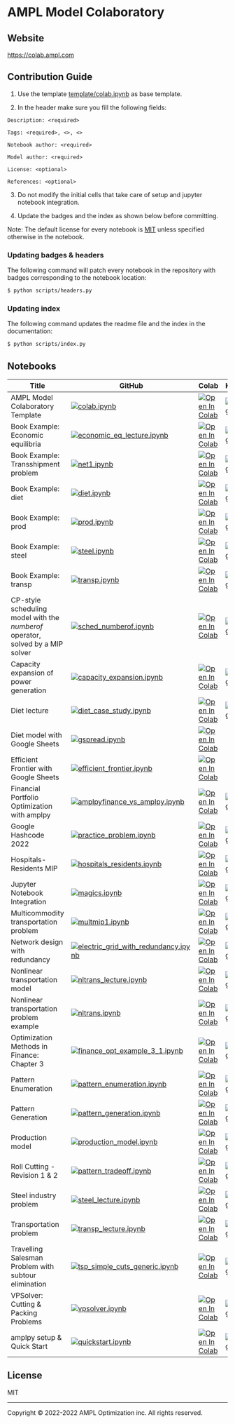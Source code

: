 # AMPL Model Colaboratory

## Website

https://colab.ampl.com

## Contribution Guide

1. Use the template [template/colab.ipynb](https://github.com/ampl/amplcolab/blob/master/template/colab.ipynb) as base template.

2. In the header make sure you fill the following fields:
```
Description: <required>

Tags: <required>, <>, <>

Notebook author: <required>

Model author: <required>

License: <optional>

References: <optional>
```

3. Do not modify the initial cells that take care of setup and jupyter notebook integration.

4. Update the badges and the index as shown below before committing.

Note: The default license for every notebook is [MIT](https://github.com/ampl/amplcolab/blob/master/LICENSE) unless specified otherwise in the notebook.

### Updating badges & headers

The following command will patch every notebook in the repository with badges corresponding to the notebook location:
```bash
$ python scripts/headers.py
```

### Updating index

The following command updates the readme file and the index in the documentation:
```bash
$ python scripts/index.py
```

## Notebooks

| Title  | GitHub |  Colab | Kaggle | Gradient | SageMaker|
|--------|--------|--------|--------|----------|----------|
|AMPL Model Colaboratory Template|[![colab.ipynb](https://img.shields.io/badge/github-%23121011.svg?logo=github)](https://github.com/ampl/amplcolab/blob/master/template/colab.ipynb)|[![Open In Colab](https://colab.research.google.com/assets/colab-badge.svg)](https://colab.research.google.com/github/ampl/amplcolab/blob/master/template/colab.ipynb)|[![Kaggle](https://kaggle.com/static/images/open-in-kaggle.svg)](https://kaggle.com/kernels/welcome?src=https://github.com/ampl/amplcolab/blob/master/template/colab.ipynb)|[![Gradient](https://assets.paperspace.io/img/gradient-badge.svg)](https://console.paperspace.com/github/ampl/amplcolab/blob/master/template/colab.ipynb)|[![Open In SageMaker Studio Lab](https://studiolab.sagemaker.aws/studiolab.svg)](https://studiolab.sagemaker.aws/import/github/ampl/amplcolab/blob/master/template/colab.ipynb)|
|Book Example: Economic equilibria|[![economic_eq_lecture.ipynb](https://img.shields.io/badge/github-%23121011.svg?logo=github)](https://github.com/ampl/amplcolab/blob/master/ampl-lecture/economic_eq_lecture.ipynb)|[![Open In Colab](https://colab.research.google.com/assets/colab-badge.svg)](https://colab.research.google.com/github/ampl/amplcolab/blob/master/ampl-lecture/economic_eq_lecture.ipynb)|[![Kaggle](https://kaggle.com/static/images/open-in-kaggle.svg)](https://kaggle.com/kernels/welcome?src=https://github.com/ampl/amplcolab/blob/master/ampl-lecture/economic_eq_lecture.ipynb)|[![Gradient](https://assets.paperspace.io/img/gradient-badge.svg)](https://console.paperspace.com/github/ampl/amplcolab/blob/master/ampl-lecture/economic_eq_lecture.ipynb)|[![Open In SageMaker Studio Lab](https://studiolab.sagemaker.aws/studiolab.svg)](https://studiolab.sagemaker.aws/import/github/ampl/amplcolab/blob/master/ampl-lecture/economic_eq_lecture.ipynb)|
|Book Example: Transshipment problem|[![net1.ipynb](https://img.shields.io/badge/github-%23121011.svg?logo=github)](https://github.com/ampl/amplcolab/blob/master/ampl-book/net1.ipynb)|[![Open In Colab](https://colab.research.google.com/assets/colab-badge.svg)](https://colab.research.google.com/github/ampl/amplcolab/blob/master/ampl-book/net1.ipynb)|[![Kaggle](https://kaggle.com/static/images/open-in-kaggle.svg)](https://kaggle.com/kernels/welcome?src=https://github.com/ampl/amplcolab/blob/master/ampl-book/net1.ipynb)|[![Gradient](https://assets.paperspace.io/img/gradient-badge.svg)](https://console.paperspace.com/github/ampl/amplcolab/blob/master/ampl-book/net1.ipynb)|[![Open In SageMaker Studio Lab](https://studiolab.sagemaker.aws/studiolab.svg)](https://studiolab.sagemaker.aws/import/github/ampl/amplcolab/blob/master/ampl-book/net1.ipynb)|
|Book Example: diet|[![diet.ipynb](https://img.shields.io/badge/github-%23121011.svg?logo=github)](https://github.com/ampl/amplcolab/blob/master/ampl-book/diet.ipynb)|[![Open In Colab](https://colab.research.google.com/assets/colab-badge.svg)](https://colab.research.google.com/github/ampl/amplcolab/blob/master/ampl-book/diet.ipynb)|[![Kaggle](https://kaggle.com/static/images/open-in-kaggle.svg)](https://kaggle.com/kernels/welcome?src=https://github.com/ampl/amplcolab/blob/master/ampl-book/diet.ipynb)|[![Gradient](https://assets.paperspace.io/img/gradient-badge.svg)](https://console.paperspace.com/github/ampl/amplcolab/blob/master/ampl-book/diet.ipynb)|[![Open In SageMaker Studio Lab](https://studiolab.sagemaker.aws/studiolab.svg)](https://studiolab.sagemaker.aws/import/github/ampl/amplcolab/blob/master/ampl-book/diet.ipynb)|
|Book Example: prod|[![prod.ipynb](https://img.shields.io/badge/github-%23121011.svg?logo=github)](https://github.com/ampl/amplcolab/blob/master/ampl-book/prod.ipynb)|[![Open In Colab](https://colab.research.google.com/assets/colab-badge.svg)](https://colab.research.google.com/github/ampl/amplcolab/blob/master/ampl-book/prod.ipynb)|[![Kaggle](https://kaggle.com/static/images/open-in-kaggle.svg)](https://kaggle.com/kernels/welcome?src=https://github.com/ampl/amplcolab/blob/master/ampl-book/prod.ipynb)|[![Gradient](https://assets.paperspace.io/img/gradient-badge.svg)](https://console.paperspace.com/github/ampl/amplcolab/blob/master/ampl-book/prod.ipynb)|[![Open In SageMaker Studio Lab](https://studiolab.sagemaker.aws/studiolab.svg)](https://studiolab.sagemaker.aws/import/github/ampl/amplcolab/blob/master/ampl-book/prod.ipynb)|
|Book Example: steel|[![steel.ipynb](https://img.shields.io/badge/github-%23121011.svg?logo=github)](https://github.com/ampl/amplcolab/blob/master/ampl-book/steel.ipynb)|[![Open In Colab](https://colab.research.google.com/assets/colab-badge.svg)](https://colab.research.google.com/github/ampl/amplcolab/blob/master/ampl-book/steel.ipynb)|[![Kaggle](https://kaggle.com/static/images/open-in-kaggle.svg)](https://kaggle.com/kernels/welcome?src=https://github.com/ampl/amplcolab/blob/master/ampl-book/steel.ipynb)|[![Gradient](https://assets.paperspace.io/img/gradient-badge.svg)](https://console.paperspace.com/github/ampl/amplcolab/blob/master/ampl-book/steel.ipynb)|[![Open In SageMaker Studio Lab](https://studiolab.sagemaker.aws/studiolab.svg)](https://studiolab.sagemaker.aws/import/github/ampl/amplcolab/blob/master/ampl-book/steel.ipynb)|
|Book Example: transp|[![transp.ipynb](https://img.shields.io/badge/github-%23121011.svg?logo=github)](https://github.com/ampl/amplcolab/blob/master/ampl-book/transp.ipynb)|[![Open In Colab](https://colab.research.google.com/assets/colab-badge.svg)](https://colab.research.google.com/github/ampl/amplcolab/blob/master/ampl-book/transp.ipynb)|[![Kaggle](https://kaggle.com/static/images/open-in-kaggle.svg)](https://kaggle.com/kernels/welcome?src=https://github.com/ampl/amplcolab/blob/master/ampl-book/transp.ipynb)|[![Gradient](https://assets.paperspace.io/img/gradient-badge.svg)](https://console.paperspace.com/github/ampl/amplcolab/blob/master/ampl-book/transp.ipynb)|[![Open In SageMaker Studio Lab](https://studiolab.sagemaker.aws/studiolab.svg)](https://studiolab.sagemaker.aws/import/github/ampl/amplcolab/blob/master/ampl-book/transp.ipynb)|
|CP-style scheduling model with the *numberof* operator, solved by a MIP solver|[![sched_numberof.ipynb](https://img.shields.io/badge/github-%23121011.svg?logo=github)](https://github.com/ampl/amplcolab/blob/master/miscellaneous/sched_numberof.ipynb)|[![Open In Colab](https://colab.research.google.com/assets/colab-badge.svg)](https://colab.research.google.com/github/ampl/amplcolab/blob/master/miscellaneous/sched_numberof.ipynb)|[![Kaggle](https://kaggle.com/static/images/open-in-kaggle.svg)](https://kaggle.com/kernels/welcome?src=https://github.com/ampl/amplcolab/blob/master/miscellaneous/sched_numberof.ipynb)|[![Gradient](https://assets.paperspace.io/img/gradient-badge.svg)](https://console.paperspace.com/github/ampl/amplcolab/blob/master/miscellaneous/sched_numberof.ipynb)|[![Open In SageMaker Studio Lab](https://studiolab.sagemaker.aws/studiolab.svg)](https://studiolab.sagemaker.aws/import/github/ampl/amplcolab/blob/master/miscellaneous/sched_numberof.ipynb)|
|Capacity expansion of power generation|[![capacity_expansion.ipynb](https://img.shields.io/badge/github-%23121011.svg?logo=github)](https://github.com/ampl/amplcolab/blob/master/miscellaneous/capacity_expansion.ipynb)|[![Open In Colab](https://colab.research.google.com/assets/colab-badge.svg)](https://colab.research.google.com/github/ampl/amplcolab/blob/master/miscellaneous/capacity_expansion.ipynb)|[![Kaggle](https://kaggle.com/static/images/open-in-kaggle.svg)](https://kaggle.com/kernels/welcome?src=https://github.com/ampl/amplcolab/blob/master/miscellaneous/capacity_expansion.ipynb)|[![Gradient](https://assets.paperspace.io/img/gradient-badge.svg)](https://console.paperspace.com/github/ampl/amplcolab/blob/master/miscellaneous/capacity_expansion.ipynb)|[![Open In SageMaker Studio Lab](https://studiolab.sagemaker.aws/studiolab.svg)](https://studiolab.sagemaker.aws/import/github/ampl/amplcolab/blob/master/miscellaneous/capacity_expansion.ipynb)|
|Diet lecture|[![diet_case_study.ipynb](https://img.shields.io/badge/github-%23121011.svg?logo=github)](https://github.com/ampl/amplcolab/blob/master/ampl-lecture/diet_case_study.ipynb)|[![Open In Colab](https://colab.research.google.com/assets/colab-badge.svg)](https://colab.research.google.com/github/ampl/amplcolab/blob/master/ampl-lecture/diet_case_study.ipynb)|[![Kaggle](https://kaggle.com/static/images/open-in-kaggle.svg)](https://kaggle.com/kernels/welcome?src=https://github.com/ampl/amplcolab/blob/master/ampl-lecture/diet_case_study.ipynb)|[![Gradient](https://assets.paperspace.io/img/gradient-badge.svg)](https://console.paperspace.com/github/ampl/amplcolab/blob/master/ampl-lecture/diet_case_study.ipynb)|[![Open In SageMaker Studio Lab](https://studiolab.sagemaker.aws/studiolab.svg)](https://studiolab.sagemaker.aws/import/github/ampl/amplcolab/blob/master/ampl-lecture/diet_case_study.ipynb)|
|Diet model with Google Sheets|[![gspread.ipynb](https://img.shields.io/badge/github-%23121011.svg?logo=github)](https://github.com/ampl/amplcolab/blob/master/miscellaneous/gspread.ipynb)|[![Open In Colab](https://colab.research.google.com/assets/colab-badge.svg)](https://colab.research.google.com/github/ampl/amplcolab/blob/master/miscellaneous/gspread.ipynb)|
|Efficient Frontier with Google Sheets|[![efficient_frontier.ipynb](https://img.shields.io/badge/github-%23121011.svg?logo=github)](https://github.com/ampl/amplcolab/blob/master/finance/efficient_frontier.ipynb)|[![Open In Colab](https://colab.research.google.com/assets/colab-badge.svg)](https://colab.research.google.com/github/ampl/amplcolab/blob/master/finance/efficient_frontier.ipynb)|
|Financial Portfolio Optimization with amplpy|[![amplpyfinance_vs_amplpy.ipynb](https://img.shields.io/badge/github-%23121011.svg?logo=github)](https://github.com/ampl/amplcolab/blob/master/finance/amplpyfinance/amplpyfinance_vs_amplpy.ipynb)|[![Open In Colab](https://colab.research.google.com/assets/colab-badge.svg)](https://colab.research.google.com/github/ampl/amplcolab/blob/master/finance/amplpyfinance/amplpyfinance_vs_amplpy.ipynb)|[![Kaggle](https://kaggle.com/static/images/open-in-kaggle.svg)](https://kaggle.com/kernels/welcome?src=https://github.com/ampl/amplcolab/blob/master/finance/amplpyfinance/amplpyfinance_vs_amplpy.ipynb)|[![Gradient](https://assets.paperspace.io/img/gradient-badge.svg)](https://console.paperspace.com/github/ampl/amplcolab/blob/master/finance/amplpyfinance/amplpyfinance_vs_amplpy.ipynb)|[![Open In SageMaker Studio Lab](https://studiolab.sagemaker.aws/studiolab.svg)](https://studiolab.sagemaker.aws/import/github/ampl/amplcolab/blob/master/finance/amplpyfinance/amplpyfinance_vs_amplpy.ipynb)|
|Google Hashcode 2022|[![practice_problem.ipynb](https://img.shields.io/badge/github-%23121011.svg?logo=github)](https://github.com/ampl/amplcolab/blob/master/miscellaneous/hashcode/practice_problem.ipynb)|[![Open In Colab](https://colab.research.google.com/assets/colab-badge.svg)](https://colab.research.google.com/github/ampl/amplcolab/blob/master/miscellaneous/hashcode/practice_problem.ipynb)|[![Kaggle](https://kaggle.com/static/images/open-in-kaggle.svg)](https://kaggle.com/kernels/welcome?src=https://github.com/ampl/amplcolab/blob/master/miscellaneous/hashcode/practice_problem.ipynb)|[![Gradient](https://assets.paperspace.io/img/gradient-badge.svg)](https://console.paperspace.com/github/ampl/amplcolab/blob/master/miscellaneous/hashcode/practice_problem.ipynb)|[![Open In SageMaker Studio Lab](https://studiolab.sagemaker.aws/studiolab.svg)](https://studiolab.sagemaker.aws/import/github/ampl/amplcolab/blob/master/miscellaneous/hashcode/practice_problem.ipynb)|
|Hospitals-Residents MIP|[![hospitals_residents.ipynb](https://img.shields.io/badge/github-%23121011.svg?logo=github)](https://github.com/ampl/amplcolab/blob/master/miscellaneous/hospitals_residents.ipynb)|[![Open In Colab](https://colab.research.google.com/assets/colab-badge.svg)](https://colab.research.google.com/github/ampl/amplcolab/blob/master/miscellaneous/hospitals_residents.ipynb)|[![Kaggle](https://kaggle.com/static/images/open-in-kaggle.svg)](https://kaggle.com/kernels/welcome?src=https://github.com/ampl/amplcolab/blob/master/miscellaneous/hospitals_residents.ipynb)|[![Gradient](https://assets.paperspace.io/img/gradient-badge.svg)](https://console.paperspace.com/github/ampl/amplcolab/blob/master/miscellaneous/hospitals_residents.ipynb)|[![Open In SageMaker Studio Lab](https://studiolab.sagemaker.aws/studiolab.svg)](https://studiolab.sagemaker.aws/import/github/ampl/amplcolab/blob/master/miscellaneous/hospitals_residents.ipynb)|
|Jupyter Notebook Integration|[![magics.ipynb](https://img.shields.io/badge/github-%23121011.svg?logo=github)](https://github.com/ampl/amplcolab/blob/master/miscellaneous/magics.ipynb)|[![Open In Colab](https://colab.research.google.com/assets/colab-badge.svg)](https://colab.research.google.com/github/ampl/amplcolab/blob/master/miscellaneous/magics.ipynb)|[![Kaggle](https://kaggle.com/static/images/open-in-kaggle.svg)](https://kaggle.com/kernels/welcome?src=https://github.com/ampl/amplcolab/blob/master/miscellaneous/magics.ipynb)|[![Gradient](https://assets.paperspace.io/img/gradient-badge.svg)](https://console.paperspace.com/github/ampl/amplcolab/blob/master/miscellaneous/magics.ipynb)|[![Open In SageMaker Studio Lab](https://studiolab.sagemaker.aws/studiolab.svg)](https://studiolab.sagemaker.aws/import/github/ampl/amplcolab/blob/master/miscellaneous/magics.ipynb)|
|Multicommodity transportation problem|[![multmip1.ipynb](https://img.shields.io/badge/github-%23121011.svg?logo=github)](https://github.com/ampl/amplcolab/blob/master/ampl-book/multmip1.ipynb)|[![Open In Colab](https://colab.research.google.com/assets/colab-badge.svg)](https://colab.research.google.com/github/ampl/amplcolab/blob/master/ampl-book/multmip1.ipynb)|[![Kaggle](https://kaggle.com/static/images/open-in-kaggle.svg)](https://kaggle.com/kernels/welcome?src=https://github.com/ampl/amplcolab/blob/master/ampl-book/multmip1.ipynb)|[![Gradient](https://assets.paperspace.io/img/gradient-badge.svg)](https://console.paperspace.com/github/ampl/amplcolab/blob/master/ampl-book/multmip1.ipynb)|[![Open In SageMaker Studio Lab](https://studiolab.sagemaker.aws/studiolab.svg)](https://studiolab.sagemaker.aws/import/github/ampl/amplcolab/blob/master/ampl-book/multmip1.ipynb)|
|Network design with redundancy|[![electric_grid_with_redundancy.ipynb](https://img.shields.io/badge/github-%23121011.svg?logo=github)](https://github.com/ampl/amplcolab/blob/master/military/electric_grid_with_redundancy.ipynb)|[![Open In Colab](https://colab.research.google.com/assets/colab-badge.svg)](https://colab.research.google.com/github/ampl/amplcolab/blob/master/military/electric_grid_with_redundancy.ipynb)|[![Kaggle](https://kaggle.com/static/images/open-in-kaggle.svg)](https://kaggle.com/kernels/welcome?src=https://github.com/ampl/amplcolab/blob/master/military/electric_grid_with_redundancy.ipynb)|[![Gradient](https://assets.paperspace.io/img/gradient-badge.svg)](https://console.paperspace.com/github/ampl/amplcolab/blob/master/military/electric_grid_with_redundancy.ipynb)|[![Open In SageMaker Studio Lab](https://studiolab.sagemaker.aws/studiolab.svg)](https://studiolab.sagemaker.aws/import/github/ampl/amplcolab/blob/master/military/electric_grid_with_redundancy.ipynb)|
|Nonlinear transportation model|[![nltrans_lecture.ipynb](https://img.shields.io/badge/github-%23121011.svg?logo=github)](https://github.com/ampl/amplcolab/blob/master/ampl-lecture/nltrans_lecture.ipynb)|[![Open In Colab](https://colab.research.google.com/assets/colab-badge.svg)](https://colab.research.google.com/github/ampl/amplcolab/blob/master/ampl-lecture/nltrans_lecture.ipynb)|[![Kaggle](https://kaggle.com/static/images/open-in-kaggle.svg)](https://kaggle.com/kernels/welcome?src=https://github.com/ampl/amplcolab/blob/master/ampl-lecture/nltrans_lecture.ipynb)|[![Gradient](https://assets.paperspace.io/img/gradient-badge.svg)](https://console.paperspace.com/github/ampl/amplcolab/blob/master/ampl-lecture/nltrans_lecture.ipynb)|[![Open In SageMaker Studio Lab](https://studiolab.sagemaker.aws/studiolab.svg)](https://studiolab.sagemaker.aws/import/github/ampl/amplcolab/blob/master/ampl-lecture/nltrans_lecture.ipynb)|
|Nonlinear transportation problem example|[![nltrans.ipynb](https://img.shields.io/badge/github-%23121011.svg?logo=github)](https://github.com/ampl/amplcolab/blob/master/ampl-book/nltrans.ipynb)|[![Open In Colab](https://colab.research.google.com/assets/colab-badge.svg)](https://colab.research.google.com/github/ampl/amplcolab/blob/master/ampl-book/nltrans.ipynb)|[![Kaggle](https://kaggle.com/static/images/open-in-kaggle.svg)](https://kaggle.com/kernels/welcome?src=https://github.com/ampl/amplcolab/blob/master/ampl-book/nltrans.ipynb)|[![Gradient](https://assets.paperspace.io/img/gradient-badge.svg)](https://console.paperspace.com/github/ampl/amplcolab/blob/master/ampl-book/nltrans.ipynb)|[![Open In SageMaker Studio Lab](https://studiolab.sagemaker.aws/studiolab.svg)](https://studiolab.sagemaker.aws/import/github/ampl/amplcolab/blob/master/ampl-book/nltrans.ipynb)|
|Optimization Methods in Finance: Chapter 3|[![finance_opt_example_3_1.ipynb](https://img.shields.io/badge/github-%23121011.svg?logo=github)](https://github.com/ampl/amplcolab/blob/master/finance/finance_opt_example_3_1.ipynb)|[![Open In Colab](https://colab.research.google.com/assets/colab-badge.svg)](https://colab.research.google.com/github/ampl/amplcolab/blob/master/finance/finance_opt_example_3_1.ipynb)|[![Kaggle](https://kaggle.com/static/images/open-in-kaggle.svg)](https://kaggle.com/kernels/welcome?src=https://github.com/ampl/amplcolab/blob/master/finance/finance_opt_example_3_1.ipynb)|[![Gradient](https://assets.paperspace.io/img/gradient-badge.svg)](https://console.paperspace.com/github/ampl/amplcolab/blob/master/finance/finance_opt_example_3_1.ipynb)|[![Open In SageMaker Studio Lab](https://studiolab.sagemaker.aws/studiolab.svg)](https://studiolab.sagemaker.aws/import/github/ampl/amplcolab/blob/master/finance/finance_opt_example_3_1.ipynb)|
|Pattern Enumeration|[![pattern_enumeration.ipynb](https://img.shields.io/badge/github-%23121011.svg?logo=github)](https://github.com/ampl/amplcolab/blob/master/miscellaneous/pattern_enumeration.ipynb)|[![Open In Colab](https://colab.research.google.com/assets/colab-badge.svg)](https://colab.research.google.com/github/ampl/amplcolab/blob/master/miscellaneous/pattern_enumeration.ipynb)|[![Kaggle](https://kaggle.com/static/images/open-in-kaggle.svg)](https://kaggle.com/kernels/welcome?src=https://github.com/ampl/amplcolab/blob/master/miscellaneous/pattern_enumeration.ipynb)|[![Gradient](https://assets.paperspace.io/img/gradient-badge.svg)](https://console.paperspace.com/github/ampl/amplcolab/blob/master/miscellaneous/pattern_enumeration.ipynb)|[![Open In SageMaker Studio Lab](https://studiolab.sagemaker.aws/studiolab.svg)](https://studiolab.sagemaker.aws/import/github/ampl/amplcolab/blob/master/miscellaneous/pattern_enumeration.ipynb)|
|Pattern Generation|[![pattern_generation.ipynb](https://img.shields.io/badge/github-%23121011.svg?logo=github)](https://github.com/ampl/amplcolab/blob/master/miscellaneous/pattern_generation.ipynb)|[![Open In Colab](https://colab.research.google.com/assets/colab-badge.svg)](https://colab.research.google.com/github/ampl/amplcolab/blob/master/miscellaneous/pattern_generation.ipynb)|[![Kaggle](https://kaggle.com/static/images/open-in-kaggle.svg)](https://kaggle.com/kernels/welcome?src=https://github.com/ampl/amplcolab/blob/master/miscellaneous/pattern_generation.ipynb)|[![Gradient](https://assets.paperspace.io/img/gradient-badge.svg)](https://console.paperspace.com/github/ampl/amplcolab/blob/master/miscellaneous/pattern_generation.ipynb)|[![Open In SageMaker Studio Lab](https://studiolab.sagemaker.aws/studiolab.svg)](https://studiolab.sagemaker.aws/import/github/ampl/amplcolab/blob/master/miscellaneous/pattern_generation.ipynb)|
|Production model|[![production_model.ipynb](https://img.shields.io/badge/github-%23121011.svg?logo=github)](https://github.com/ampl/amplcolab/blob/master/ampl-book/production_model.ipynb)|[![Open In Colab](https://colab.research.google.com/assets/colab-badge.svg)](https://colab.research.google.com/github/ampl/amplcolab/blob/master/ampl-book/production_model.ipynb)|[![Kaggle](https://kaggle.com/static/images/open-in-kaggle.svg)](https://kaggle.com/kernels/welcome?src=https://github.com/ampl/amplcolab/blob/master/ampl-book/production_model.ipynb)|[![Gradient](https://assets.paperspace.io/img/gradient-badge.svg)](https://console.paperspace.com/github/ampl/amplcolab/blob/master/ampl-book/production_model.ipynb)|[![Open In SageMaker Studio Lab](https://studiolab.sagemaker.aws/studiolab.svg)](https://studiolab.sagemaker.aws/import/github/ampl/amplcolab/blob/master/ampl-book/production_model.ipynb)|
|Roll Cutting - Revision 1 & 2|[![pattern_tradeoff.ipynb](https://img.shields.io/badge/github-%23121011.svg?logo=github)](https://github.com/ampl/amplcolab/blob/master/miscellaneous/pattern_tradeoff.ipynb)|[![Open In Colab](https://colab.research.google.com/assets/colab-badge.svg)](https://colab.research.google.com/github/ampl/amplcolab/blob/master/miscellaneous/pattern_tradeoff.ipynb)|[![Kaggle](https://kaggle.com/static/images/open-in-kaggle.svg)](https://kaggle.com/kernels/welcome?src=https://github.com/ampl/amplcolab/blob/master/miscellaneous/pattern_tradeoff.ipynb)|[![Gradient](https://assets.paperspace.io/img/gradient-badge.svg)](https://console.paperspace.com/github/ampl/amplcolab/blob/master/miscellaneous/pattern_tradeoff.ipynb)|[![Open In SageMaker Studio Lab](https://studiolab.sagemaker.aws/studiolab.svg)](https://studiolab.sagemaker.aws/import/github/ampl/amplcolab/blob/master/miscellaneous/pattern_tradeoff.ipynb)|
|Steel industry problem|[![steel_lecture.ipynb](https://img.shields.io/badge/github-%23121011.svg?logo=github)](https://github.com/ampl/amplcolab/blob/master/ampl-lecture/steel_lecture.ipynb)|[![Open In Colab](https://colab.research.google.com/assets/colab-badge.svg)](https://colab.research.google.com/github/ampl/amplcolab/blob/master/ampl-lecture/steel_lecture.ipynb)|[![Kaggle](https://kaggle.com/static/images/open-in-kaggle.svg)](https://kaggle.com/kernels/welcome?src=https://github.com/ampl/amplcolab/blob/master/ampl-lecture/steel_lecture.ipynb)|[![Gradient](https://assets.paperspace.io/img/gradient-badge.svg)](https://console.paperspace.com/github/ampl/amplcolab/blob/master/ampl-lecture/steel_lecture.ipynb)|[![Open In SageMaker Studio Lab](https://studiolab.sagemaker.aws/studiolab.svg)](https://studiolab.sagemaker.aws/import/github/ampl/amplcolab/blob/master/ampl-lecture/steel_lecture.ipynb)|
|Transportation problem|[![transp_lecture.ipynb](https://img.shields.io/badge/github-%23121011.svg?logo=github)](https://github.com/ampl/amplcolab/blob/master/ampl-lecture/transp_lecture.ipynb)|[![Open In Colab](https://colab.research.google.com/assets/colab-badge.svg)](https://colab.research.google.com/github/ampl/amplcolab/blob/master/ampl-lecture/transp_lecture.ipynb)|[![Kaggle](https://kaggle.com/static/images/open-in-kaggle.svg)](https://kaggle.com/kernels/welcome?src=https://github.com/ampl/amplcolab/blob/master/ampl-lecture/transp_lecture.ipynb)|[![Gradient](https://assets.paperspace.io/img/gradient-badge.svg)](https://console.paperspace.com/github/ampl/amplcolab/blob/master/ampl-lecture/transp_lecture.ipynb)|[![Open In SageMaker Studio Lab](https://studiolab.sagemaker.aws/studiolab.svg)](https://studiolab.sagemaker.aws/import/github/ampl/amplcolab/blob/master/ampl-lecture/transp_lecture.ipynb)|
|Travelling Salesman Problem with subtour elimination|[![tsp_simple_cuts_generic.ipynb](https://img.shields.io/badge/github-%23121011.svg?logo=github)](https://github.com/ampl/amplcolab/blob/master/miscellaneous/tsp_simple_cuts_generic.ipynb)|[![Open In Colab](https://colab.research.google.com/assets/colab-badge.svg)](https://colab.research.google.com/github/ampl/amplcolab/blob/master/miscellaneous/tsp_simple_cuts_generic.ipynb)|[![Kaggle](https://kaggle.com/static/images/open-in-kaggle.svg)](https://kaggle.com/kernels/welcome?src=https://github.com/ampl/amplcolab/blob/master/miscellaneous/tsp_simple_cuts_generic.ipynb)|[![Gradient](https://assets.paperspace.io/img/gradient-badge.svg)](https://console.paperspace.com/github/ampl/amplcolab/blob/master/miscellaneous/tsp_simple_cuts_generic.ipynb)|[![Open In SageMaker Studio Lab](https://studiolab.sagemaker.aws/studiolab.svg)](https://studiolab.sagemaker.aws/import/github/ampl/amplcolab/blob/master/miscellaneous/tsp_simple_cuts_generic.ipynb)|
|VPSolver: Cutting & Packing Problems|[![vpsolver.ipynb](https://img.shields.io/badge/github-%23121011.svg?logo=github)](https://github.com/ampl/amplcolab/blob/master/miscellaneous/vpsolver.ipynb)|[![Open In Colab](https://colab.research.google.com/assets/colab-badge.svg)](https://colab.research.google.com/github/ampl/amplcolab/blob/master/miscellaneous/vpsolver.ipynb)|[![Kaggle](https://kaggle.com/static/images/open-in-kaggle.svg)](https://kaggle.com/kernels/welcome?src=https://github.com/ampl/amplcolab/blob/master/miscellaneous/vpsolver.ipynb)|[![Gradient](https://assets.paperspace.io/img/gradient-badge.svg)](https://console.paperspace.com/github/ampl/amplcolab/blob/master/miscellaneous/vpsolver.ipynb)|[![Open In SageMaker Studio Lab](https://studiolab.sagemaker.aws/studiolab.svg)](https://studiolab.sagemaker.aws/import/github/ampl/amplcolab/blob/master/miscellaneous/vpsolver.ipynb)|
|amplpy setup & Quick Start|[![quickstart.ipynb](https://img.shields.io/badge/github-%23121011.svg?logo=github)](https://github.com/ampl/amplcolab/blob/master/miscellaneous/quickstart.ipynb)|[![Open In Colab](https://colab.research.google.com/assets/colab-badge.svg)](https://colab.research.google.com/github/ampl/amplcolab/blob/master/miscellaneous/quickstart.ipynb)|[![Kaggle](https://kaggle.com/static/images/open-in-kaggle.svg)](https://kaggle.com/kernels/welcome?src=https://github.com/ampl/amplcolab/blob/master/miscellaneous/quickstart.ipynb)|[![Gradient](https://assets.paperspace.io/img/gradient-badge.svg)](https://console.paperspace.com/github/ampl/amplcolab/blob/master/miscellaneous/quickstart.ipynb)|[![Open In SageMaker Studio Lab](https://studiolab.sagemaker.aws/studiolab.svg)](https://studiolab.sagemaker.aws/import/github/ampl/amplcolab/blob/master/miscellaneous/quickstart.ipynb)|
## License

MIT

***
Copyright © 2022-2022 AMPL Optimization inc. All rights reserved.

